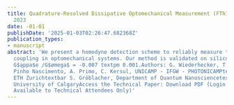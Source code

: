```yaml
---
title: Quadrature-Resolved Dissipative Optomechanical Measurement (FTh1B.2) - CLEO
  2023
date: -01-01
publishDate: '2025-01-03T02:26:47.682368Z'
publication_types:
- manuscript
abstract: 'We present a homodyne detection scheme to reliably measure the dissipative
  coupling in optomechanical systems. Our method is validated on silicon devices yielding
  G$ąppa$e /G$ømega$ = -0.007 textpm 0.001.Authors: G. Wiederhecker, T. Alegre, P.
  Pinho Nascimento, A. Primo, C. Kersul, UNICAMP - IFGW - PHOTONICAMPtextbar R. Benevides,
  ETH Zurichtextbar S. Gröblacher, Department of Quantum Nanosciencetextbar N. Carvalho,
  University of CalgaryAccess the Technical Paper: Download PDF (Login Required --
  Available to Technical Attendees Only)'
---
```

